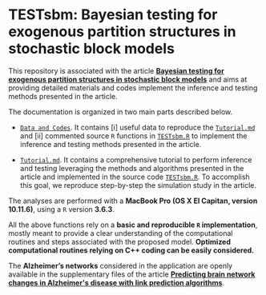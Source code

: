 # TESTsbm: Bayesian testing for exogenous partition structures in stochastic block models

This repository is associated with the article [**Bayesian testing for exogenous partition structures in stochastic block models**](https://github.com/danieledurante/TESTsbm) and aims at providing detailed materials and codes implement the inference and testing methods presented in the article.

The documentation is organized in two main parts described below.  

- [`Data and Codes`](https://github.com/danieledurante/TESTsbm/tree/master/Data%20and%20Codes).  It contains [i] useful data to reproduce the [`Tutorial.md`](https://github.com/danieledurante/TESTsbm/blob/master/Tutorial.md) and [ii] commented source `R` functions in [`TESTsbm.R`](https://github.com/danieledurante/TESTsbm/blob/master/Data%20and%20Codes/TESTsbm.R) to implement the inference and testing methods presented in the article.

- [`Tutorial.md`](https://github.com/danieledurante/TESTsbm/blob/master/Tutorial.md). It contains a comprehensive tutorial to perform inference and testing leveraging the methods and algorithms presented in the article and implemented in the source code [`TESTsbm.R`](https://github.com/danieledurante/TESTsbm/blob/master/Data%20and%20Codes/TESTsbm.R). To accomplish this goal, we reproduce step-by-step the simulation study in the article.

The analyses are performed with a **MacBook Pro (OS X El Capitan, version 10.11.6)**, using a `R` version **3.6.3**. 

All the above functions rely on a **basic and reproducible `R` implementation**, mostly meant to provide a clear understanding of the computational routines and steps associated with the proposed model. **Optimized computational routines relying on C++ coding can be easily considered.** 

The **Alzheimer’s networks** considered in the application are openly available in the supplementary files of the article  [**Predicting brain network changes in Alzheimer's disease with link prediction algorithms**](https://doi.org/10.1039/C6MB00815A).
